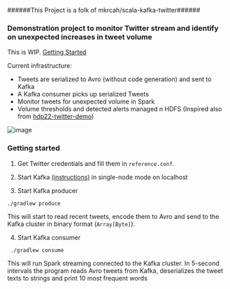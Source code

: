
######This Project is a folk of mkrcah/scala-kafka-twitter######

### Demonstration project to monitor Twitter stream and identify on unexpected increases in tweet volume 

This is WIP.
[Getting Started](https://github.com/xydata/bigdata-demo#getting-started)

Current infrastructure:
- Tweets are serialized to Avro (without code generation) and sent to Kafka
- A Kafka consumer picks up serialized Tweets 
- Monitor tweets for unexpected volume in Spark
- Volume thresholds and detected alerts managed n HDFS (Inspired also from [hdp22-twitter-demo](https://github.com/hortonworks-gallery/hdp22-twitter-demo))

![image](https://docs.google.com/drawings/d/1jVxh473mabBTm5tDIDd7dRRDgrNGorXefEp6ZDdyIyc/pub?w=960&h=720)

### Getting started

1. Get Twitter credentials and fill them in `reference.conf`.

2. Start Kafka [(instructions)](http://kafka.apache.org/documentation.html#introduction) in single-node mode on localhost

3. Start Kafka producer
```
./gradlew produce 
```
This will start to read recent tweets, encode them to Avro and send to the Kafka cluster in binary format (`Array[Byte]`). 

4. Start Kafka consumer
```
 ./gradlew consume
```
This will run Spark streaming connected to the Kafka cluster. In 5-second intervals 
the program reads Avro tweets from Kafka, deserializes the tweet texts to strings 
and print 10 most frequent words
 